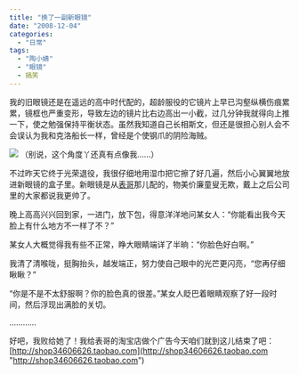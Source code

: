 ```yaml
---
title: "换了一副新眼镜"
date: "2008-12-04"
categories: 
  - "日常"
tags: 
  - "陶小婧"
  - "眼镜"
  - 搞笑
---
```


我的旧眼镜还是在遥远的高中时代配的，超龄服役的它镜片上早已沟壑纵横伤痕累累，镜框也严重变形，导致左边的镜片比右边高出一小截，过几分钟我就得向上推一下，使之勉强保持平衡状态。虽然我知道自己长相斯文，但还是很担心别人会不会误认为我和克洛船长一样，曾经是个使钢爪的阴险海贼。

![](https://media.kaerozhi.com/2025/06/804daaebc5d8c7ab2dedb91235746292.webp)
（别说，这个角度丫还真有点像我……）

不过昨天它终于光荣退役，我很仔细地用湿巾把它擦了好几遍，然后小心翼翼地放进新眼镜的盒子里。新眼镜是从[表哥](http://www.lyamn.cn/)那儿配的，物美价廉童叟无欺，戴上之后公司里的大家都说我更帅了。

晚上高高兴兴回到家，一进门，放下包，得意洋洋地问某女人：“你能看出我今天脸上有什么地方不一样了不？”

某女人大概觉得我有些不正常，睁大眼睛端详了半晌：“你脸色好白啊。”

我清了清喉咙，挺胸抬头，越发端正，努力使自己眼中的光芒更闪亮，“您再仔细瞅瞅？”

“你是不是不太舒服啊？你的脸色真的很差。”某女人眨巴着眼睛观察了好一段时间，然后浮现出满脸的关切。

…………

好吧，我败给她了！我给表哥的淘宝店做个广告今天咱们就到这儿结束了吧：[http://shop34606626.taobao.com](http://shop34606626.taobao.com "http://shop34606626.taobao.com")
